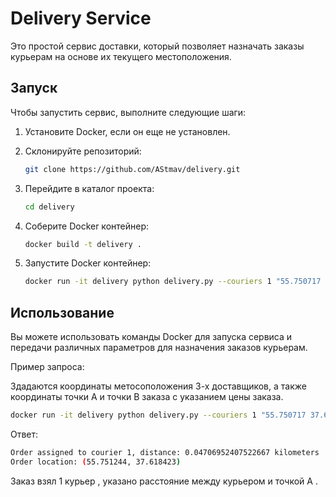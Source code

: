 # Delivery Service

Это простой сервис доставки, который позволяет назначать заказы курьерам на основе их текущего местоположения.

## Запуск

Чтобы запустить сервис, выполните следующие шаги:

1. Установите Docker, если он еще не установлен.
2. Склонируйте репозиторий:

    ```bash
    git clone https://github.com/AStmav/delivery.git
    ```

3. Перейдите в каталог проекта:

    ```bash
    cd delivery
    ```

4. Соберите Docker контейнер:

    ```bash
    docker build -t delivery .
    ```

5. Запустите Docker контейнер:

    ```bash
    docker run -it delivery python delivery.py --couriers 1 "55.750717 37.617660" 2 "55.754535 37.621625" 3 "55.752231 37.620697" --order 55.751244 37.618423 55.753930 37.620795 7
    ```

## Использование

Вы можете использовать команды Docker для запуска сервиса и передачи различных параметров для назначения заказов курьерам.

Пример запроса:

Здадаются координаты метосоположения  3-х доставщиков, а также координаты точки А и точки B  заказа с указанием цены заказа. 

```bash
docker run -it delivery python delivery.py --couriers 1 "55.750717 37.617660" 2 "55.754535 37.621625" 3 "55.752231 37.620697" --order 55.751244 37.618423 55.753930 37.620795 7
```
Ответ:

```bash
Order assigned to courier 1, distance: 0.04706952407522667 kilometers
Order location: (55.751244, 37.618423)
```
Заказ взял 1 курьер , указано расстояние между курьером и точкой A .

